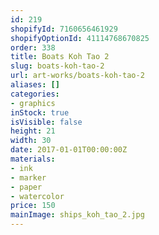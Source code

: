 ```yaml
---
id: 219
shopifyId: 7160656461929
shopifyOptionId: 41114768670825
order: 338
title: Boats Koh Tao 2
slug: boats-koh-tao-2
url: art-works/boats-koh-tao-2
aliases: []
categories:
- graphics
inStock: true
isVisible: false
height: 21
width: 30
date: 2017-01-01T00:00:00Z
materials:
- ink
- marker
- paper
- watercolor
price: 150
mainImage: ships_koh_tao_2.jpg
---
```

